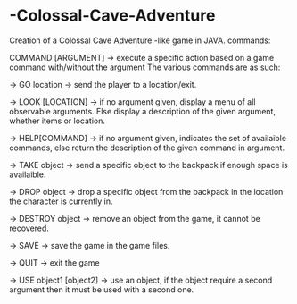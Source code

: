# -Colossal-Cave-Adventure
Creation of a  Colossal Cave Adventure -like game in JAVA.
commands:

COMMAND [ARGUMENT] -> execute a specific action based on a game command with/without the argument
The various commands are as such:

-> GO location -> send the player to a location/exit.

-> LOOK [LOCATION] -> if no argument given, display a menu of all observable arguments. Else display a description of the given argument, whether items or location.

-> HELP[COMMAND] -> if no argument given, indicates the set of availaible commands, else return the description of the given command in argument.

-> TAKE object -> send a specific object to the backpack if enough space is availaible.

-> DROP object -> drop a specific object from the backpack in the location the character is currently in.

-> DESTROY object -> remove an object from the game, it cannot be recovered.

-> SAVE -> save the game in the game files.

-> QUIT -> exit the game

-> USE object1 [object2] -> use an object, if the object require a second argument then it must be used with
a second one. 
